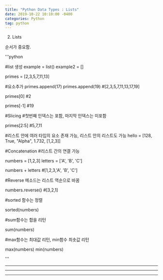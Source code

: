 ```yaml
---
title: "Python Data Types : Lists"
date: 2019-10-22 10:10:00 -0400
categories: Python
tag: python 
---
```


2. Lists

순서가 중요함. 

'''python

#list 생성
example = list()
example2 = []

primes = [2,3,5,7,11,13]

#요소추가
primes.append(17)
primes.append(19)
#[2,3,5,7,11,13,17,19]

primes[0]
#2

primes[-1]
#19

#Slicing 
#첫번째 인덱스는 포함, 마지막 인덱스는 미포함

primes[2:5]
#5,7,11

#리스트 안에 여러 타입의 요소 존재 가능, 리스트 안의 리스트도 가능
hello = [128, True, "Alpha", 1.732, [1,2,3]]

#Concatenation
#리스트 간의 연결 가능

numbers = [1,2,3]
letters = ['A', 'B', 'C']

numbers + letters
#[1,2,3,'A', 'B', 'C']

#Reverse 메소드는 리스트 역순으로 바꿈

numbers.reverse()
#[3,2,1]

#sorted 함수는 정렬

sorted(numbers)

#sum함수는 합을 리턴

sum(numbers)

#max함수는 최대값 리턴, min함수 최솟값 리턴

max(numbers)
min(numbers)

'''

***
***
***
